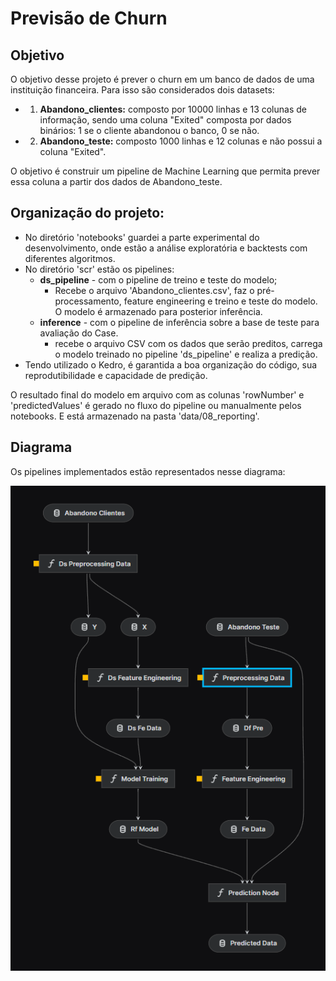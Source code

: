 # Previsão de Churn

## Objetivo

O objetivo desse projeto é prever o churn em um banco de dados de uma instituição financeira. Para isso são considerados dois datasets: 

- 1. **Abandono_clientes:** composto por 10000 linhas e 13 colunas de informação, sendo uma coluna "Exited" composta por dados binários: 1 se o cliente abandonou o banco, 0 se não.
- 2. **Abandono_teste:** composto 1000 linhas e 12 colunas e não possui a coluna "Exited".

O objetivo é construir um pipeline de Machine Learning que permita prever essa coluna a partir dos dados de Abandono_teste.


## Organização do projeto:

- No diretório 'notebooks' guardei a parte experimental do desenvolvimento, onde estão a análise exploratória e backtests com diferentes algoritmos.
- No diretório 'scr' estão os pipelines:
    - **ds_pipeline** - com o pipeline de treino e teste do modelo;
        - Recebe o arquivo 'Abandono_clientes.csv', faz o pré-processamento, feature engineering e treino e teste do modelo. O modelo é armazenado para posterior inferência.
    - **inference** - com o pipeline de inferência sobre a base de teste para avaliação do Case.
        - recebe o arquivo CSV com os dados que serão preditos, carrega o modelo treinado no pipeline 'ds_pipeline' e realiza a predição.
- Tendo utilizado o Kedro, é garantida a boa organização do código, sua reprodutibilidade e capacidade de predição.

O resultado final do modelo em arquivo com as colunas 'rowNumber' e 'predictedValues' é gerado no fluxo do pipeline ou manualmente pelos notebooks. E está armazenado na pasta 'data/08_reporting'.

## Diagrama

Os pipelines implementados estão representados nesse diagrama:

![docs/diagram.png](docs/diagram.png)
